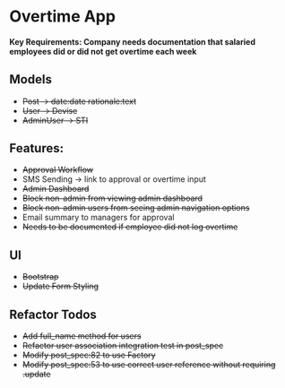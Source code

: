 # Overtime App

#### Key Requirements: Company needs documentation that salaried employees did or did not get overtime each week

## Models
- ~~Post -> date:date rationale:text~~
- ~~User -> Devise~~
- ~~AdminUser -> STI~~

## Features:
- ~~Approval Workflow~~
- SMS Sending -> link to approval or overtime input
- ~~Admin Dashboard~~
- ~~Block non-admin from viewing admin dashboard~~
- ~~Block non-admin users from seeing admin navigation options~~
- Email summary to managers for approval
- ~~Needs to be documented if employee did not log overtime~~

## UI
- ~~Bootstrap~~
- ~~Update Form Styling~~

## Refactor Todos
- ~~Add full_name method for users~~
- ~~Refactor user association integration test in post_spec~~
- ~~Modify post_spec:82 to use Factory~~
- ~~Modify post_spec:53 to use correct user reference without requiring .update~~
